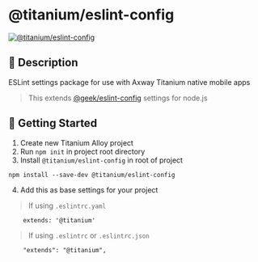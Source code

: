 # @titanium/eslint-config


[![@titanium/eslint-config](https://img.shields.io/npm/v/@titanium/eslint-config.png)](https://www.npmjs.com/package/@titanium/eslint-config)

## 📝 Description

ESLint settings package for use with Axway Titanium native mobile apps

> This extends [@geek/eslint-config](https://github.com/brentonhouse/geek-eslint-config) settings for node.js

## 🚀 Getting Started

1. Create new Titanium Alloy project
2. Run `npm init` in project root directory
3. Install `@titanium/eslint-config` in root of project

```
npm install --save-dev @titanium/eslint-config
```

4. Add this as base settings for your project

> If using `.eslintrc.yaml`

```
    extends: '@titanium'
```

> If using `.eslintrc` or  `.eslintrc.json`

```
    "extends": "@titanium",
```